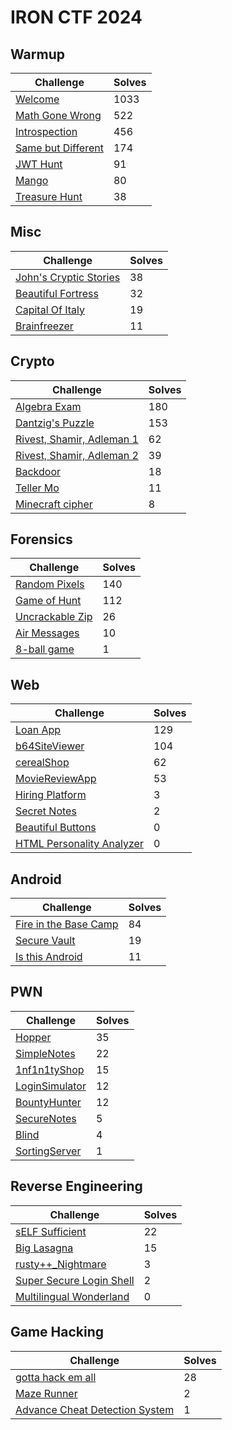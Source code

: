 # IRON CTF 2024

## Warmup

| Challenge                                        | Solves |
| ------------------------------------------------ | ------ |
| [Welcome](Warmup/Welcome/)                       | 1033   |
| [Math Gone Wrong](Warmup/Math_Gone_Wrong/)       | 522    |
| [Introspection](Warmup/Introspection/)           | 456    |
| [Same but Different](Warmup/Same_But_Different/) | 174    |
| [JWT Hunt](Warmup/JWT-Hunt/)                     | 91     |
| [Mango](Warmup/Mango/)                           | 80     |
| [Treasure Hunt](Warmup/Treasure-Hunt/)           | 38     |

## Misc

| Challenge                                             | Solves |
| ----------------------------------------------------- | ------ |
| [John's Cryptic Stories](Misc/Johns-Cryptic-Stories/) | 38     |
| [Beautiful Fortress](Misc/Beautiful_Fortress/)        | 32     |
| [Capital Of Italy](Misc/capital-of-italy/)            | 19     |
| [Brainfreezer](Misc/Brainfreezer/)                    | 11     |

## Crypto

| Challenge                                   | Solves |
| ------------------------------------------- | ------ |
| [Algebra Exam](link_to_folder)              | 180    |
| [Dantzig's Puzzle](Crypto/Dantzigs-Puzzle/) | 153    |
| [Rivest, Shamir, Adleman 1](link_to_folder) | 62     |
| [Rivest, Shamir, Adleman 2](link_to_folder) | 39     |
| [Backdoor](link_to_folder)                  | 18     |
| [Teller Mo](link_to_folder)                 | 11     |
| [Minecraft cipher](link_to_folder)          | 8      |

## Forensics

| Challenge                         | Solves |
| --------------------------------- | ------ |
| [Random Pixels](link_to_folder)   | 140    |
| [Game of Hunt](link_to_folder)    | 112    |
| [Uncrackable Zip](link_to_folder) | 26     |
| [Air Messages](link_to_folder)    | 10     |
| [8-ball game](link_to_folder)     | 1      |

## Web

| Challenge                                   | Solves |
| ------------------------------------------- | ------ |
| [Loan App](link_to_folder)                  | 129    |
| [b64SiteViewer](link_to_folder)             | 104    |
| [cerealShop](link_to_folder)                | 62     |
| [MovieReviewApp](link_to_folder)            | 53     |
| [Hiring Platform](link_to_folder)           | 3      |
| [Secret Notes](link_to_folder)              | 2      |
| [Beautiful Buttons](link_to_folder)         | 0      |
| [HTML Personality Analyzer](link_to_folder) | 0      |

## Android

| Challenge                               | Solves |
| --------------------------------------- | ------ |
| [Fire in the Base Camp](link_to_folder) | 84     |
| [Secure Vault](link_to_folder)          | 19     |
| [Is this Android](link_to_folder)       | 11     |

## PWN

| Challenge                        | Solves |
| -------------------------------- | ------ |
| [Hopper](link_to_folder)         | 35     |
| [SimpleNotes](link_to_folder)    | 22     |
| [1nf1n1tyShop](link_to_folder)   | 15     |
| [LoginSimulator](link_to_folder) | 12     |
| [BountyHunter](link_to_folder)   | 12     |
| [SecureNotes](link_to_folder)    | 5      |
| [Blind](link_to_folder)          | 4      |
| [SortingServer](link_to_folder)  | 1      |

## Reverse Engineering

| Challenge                                  | Solves |
| ------------------------------------------ | ------ |
| [sELF Sufficient](link_to_folder)          | 22     |
| [Big Lasagna](link_to_folder)              | 15     |
| [rusty++_Nightmare](link_to_folder)        | 3      |
| [Super Secure Login Shell](link_to_folder) | 2      |
| [Multilingual Wonderland](link_to_folder)  | 0      |

## Game Hacking

| Challenge                                        | Solves |
| ------------------------------------------------ | ------ |
| [gotta hack em all](link_to_folder)              | 28     |
| [Maze Runner](link_to_folder)                    | 2      |
| [Advance Cheat Detection System](link_to_folder) | 1      |
